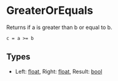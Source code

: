 # GreaterOrEquals

Returns if a is greater than b or equal to b.

```
c = a >= b
```

## Types

- Left: [float](/MdDocs/Types/Float.md), Right: [float](/MdDocs/Types/Float.md), Result: [bool](/MdDocs/Types/Bool.md)

